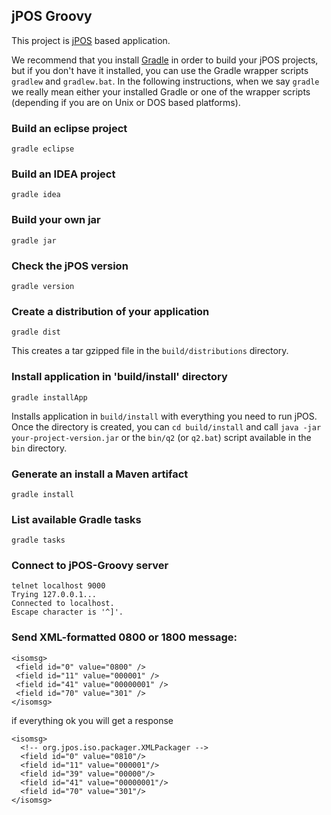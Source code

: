 ## jPOS Groovy

This project is [jPOS](http://jpos.org) based application.

We recommend that you install [Gradle](http://gradle.org/) in order to build your jPOS projects, but if you don't have it installed, you can use the Gradle wrapper scripts `gradlew` and `gradlew.bat`. In the following instructions, when we say `gradle` we really mean either your installed Gradle or one of the wrapper scripts (depending if you are on Unix or DOS based platforms).

### Build an eclipse project
````
gradle eclipse
````

### Build an IDEA project
````
gradle idea
````

### Build your own jar
````
gradle jar
````

### Check the jPOS version
````
gradle version
````

### Create a distribution of your application
````
gradle dist
````
This creates a tar gzipped file in the `build/distributions` directory.

### Install application in 'build/install' directory
````
gradle installApp
````
Installs application in `build/install` with everything you need to run jPOS. Once the directory is created, you can `cd build/install` and call `java -jar your-project-version.jar` or the `bin/q2` (or `q2.bat`) script available in the `bin` directory.

### Generate an install a Maven artifact
````
gradle install
````

### List available Gradle tasks
````
gradle tasks
````
### Connect to jPOS-Groovy server
````
telnet localhost 9000
Trying 127.0.0.1...
Connected to localhost.
Escape character is '^]'.

````
### Send  XML-formatted 0800 or 1800 message:
````
<isomsg>
 <field id="0" value="0800" />
 <field id="11" value="000001" />
 <field id="41" value="00000001" />
 <field id="70" value="301" />
</isomsg>
````
if everything ok you will get a response 
````
<isomsg>
  <!-- org.jpos.iso.packager.XMLPackager -->
  <field id="0" value="0810"/>
  <field id="11" value="000001"/>
  <field id="39" value="00000"/>
  <field id="41" value="00000001"/>
  <field id="70" value="301"/>
</isomsg>

````
